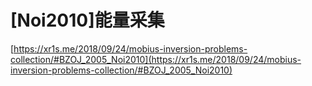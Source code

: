 # [Noi2010]能量采集

[https://xr1s.me/2018/09/24/mobius-inversion-problems-collection/#BZOJ_2005_Noi2010](https://xr1s.me/2018/09/24/mobius-inversion-problems-collection/#BZOJ_2005_Noi2010)
